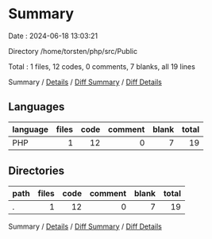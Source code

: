 # Summary

Date : 2024-06-18 13:03:21

Directory /home/torsten/php/src/Public

Total : 1 files,  12 codes, 0 comments, 7 blanks, all 19 lines

Summary / [Details](details.md) / [Diff Summary](diff.md) / [Diff Details](diff-details.md)

## Languages
| language | files | code | comment | blank | total |
| :--- | ---: | ---: | ---: | ---: | ---: |
| PHP | 1 | 12 | 0 | 7 | 19 |

## Directories
| path | files | code | comment | blank | total |
| :--- | ---: | ---: | ---: | ---: | ---: |
| . | 1 | 12 | 0 | 7 | 19 |

Summary / [Details](details.md) / [Diff Summary](diff.md) / [Diff Details](diff-details.md)